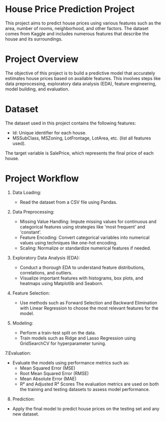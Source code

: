 # House Price Prediction Project
This project aims to predict house prices using various features such as the area, number of rooms, neighborhood, and other factors. The dataset comes from Kaggle and includes numerous features that describe the house and its surroundings.

# Project Overview
The objective of this project is to build a predictive model that accurately estimates house prices based on available features. This involves steps like data preprocessing, exploratory data analysis (EDA), feature engineering, model building, and evaluation.

# Dataset
The dataset used in this project contains the following features:

* Id: Unique identifier for each house.
* MSSubClass, MSZoning, LotFrontage, LotArea, etc. (list all features used).
  
The target variable is SalePrice, which represents the final price of each house.

# Project Workflow
1. Data Loading:
   * Read the dataset from a CSV file using Pandas.

2. Data Preprocessing:
   * Missing Value Handling: Impute missing values for continuous and categorical features using strategies like 'most frequent' and 'constant'.
   * Feature Encoding: Convert categorical variables into numerical values using techniques like one-hot encoding.
   * Scaling: Normalize or standardize numerical features if needed.

3. Exploratory Data Analysis (EDA):
   * Conduct a thorough EDA to understand feature distributions, correlations, and outliers.
   * Visualize important features with histograms, box plots, and heatmaps using Matplotlib and Seaborn.

4. Feature Selection:
   * Use methods such as Forward Selection and Backward Elimination with Linear Regression to choose the most relevant features for the model.

6. Modeling:
   * Perform a train-test split on the data.
   * Train models such as Ridge and Lasso Regression using GridSearchCV for hyperparameter tuning.

7.Evaluation:
   * Evaluate the models using performance metrics such as:
     * Mean Squared Error (MSE)
     * Root Mean Squared Error (RMSE)
     * Mean Absolute Error (MAE)
     * R² and Adjusted R² Scores
The evaluation metrics are used on both the training and testing datasets to assess model performance.

8. Prediction:
  * Apply the final model to predict house prices on the testing set and any new dataset.
